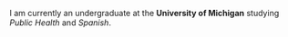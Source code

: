 I am currently an undergraduate at the **University of Michigan** studying *Public Health* and *Spanish*. 
